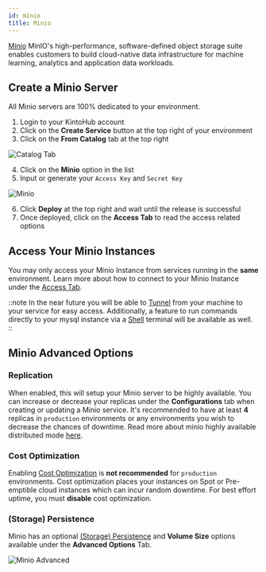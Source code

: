 ```yaml
---
id: minio
title: Minio
---
```


[Minio](https://min.io/) MinIO's high-performance, software-defined object storage suite enables customers to build cloud-native data infrastructure for machine learning, analytics and application data workloads.

## Create a Minio Server

All Minio servers are 100% dedicated to your environment.

1. Login to your KintoHub account
2. Click on the **Create Service** button at the top right of your environment
3. Click on the **From Catalog** tab at the top right

![Catalog Tab](/img/catalogs/catalog-tab.png)

4. Click on the **Minio** option in the list
5. Input or generate your `Access Key` and `Secret Key`

![Minio](/img/catalogs/minio.png)

6. Click **Deploy** at the top right and wait until the release is successful
7. Once deployed, click on the **Access Tab** to read the access related options

## Access Your Minio Instances

You may only access your Minio Instance from services running in the **same** environment.
Learn more about how to connect to your Minio Instance under the [Access Tab](../features/features-access.md#minio).

::note
In the near future you will be able to [Tunnel](https://feedback.kintohub.com/feature-requests/p/port-forwarding-for-debugging) from your machine to your service for easy access.
Additionally, a feature to run commands directly to your mysql instance via a [Shell](https://feedback.kintohub.com/feature-requests/p/shell-access) terminal will be available as well.
::

## Minio Advanced Options

### Replication

When enabled, this will setup your Minio server to be highly available.
You can increase or decrease your replicas under the **Configurations** tab when creating or updating a Minio service.
It's recommended to have at least **4** replicas in `production` environments or any environments you wish to decrease the chances of downtime.
Read more about minio highly available distributed mode [here](https://docs.min.io/docs/distributed-minio-quickstart-guide.html).

### Cost Optimization

Enabling [Cost Optimization](../features/features-advanced.md#cost-optimization) is **not recommended** for `production` environments.
Cost optimization places your instances on Spot or Pre-emptible cloud instances which can incur random downtime.
For best effort uptime, you must **disable** cost optimization.

### (Storage) Persistence

Minio has an optional [(Storage) Persistence](../features/features-advanced.md#storage-persistence) and **Volume Size** options available under the **Advanced Options** Tab.

![Minio Advanced](/img/catalogs/redis-advanced.png)
